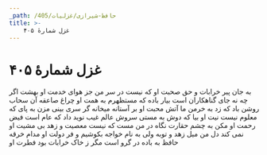 ```yaml
---
_path: /حافظ-شیرازی/غزلیات/405
title: >-
    غزل شمارهٔ ۴۰۵
---
```

# غزل شمارهٔ ۴۰۵

به جان پیر خرابات و حق صحبت او
که نیست در سر من جز هوای خدمت او
بهشت اگر چه نه جای گناهکاران است
بیار باده که مستظهرم به همت او
چراغ صاعقه آن سحاب روشن باد
که زد به خرمن ما آتش محبت او
بر آستانه میخانه گر سری بینی
مزن به پای که معلوم نیست نیت او
بیا که دوش به مستی سروش عالم غیب
نوید داد که عام است فیض رحمت او
مکن به چشم حقارت نگاه در من مست
که نیست معصیت و زهد بی مشیت او
نمی کند دل من میل زهد و توبه ولی
به نام خواجه بکوشیم و فر دولت او
مدام خرقه حافظ به باده در گرو است
مگر ز خاک خرابات بود فطرت او

